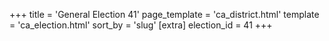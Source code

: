 +++
title = 'General Election 41'
page_template = 'ca_district.html'
template = 'ca_election.html'
sort_by = 'slug'
[extra]
election_id = 41
+++
